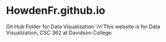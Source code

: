 # HowdenFr.github.io
Git Hub Folder for Data Visualization 
'/n'This website is for Data Visualization, CSC 362 at Davidson College
